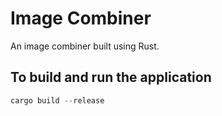 # Image Combiner

An image combiner built using Rust.

## To build and run the application

```rust
cargo build --release
```
